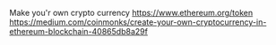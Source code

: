 Make you'r own crypto currency https://www.ethereum.org/token
https://medium.com/coinmonks/create-your-own-cryptocurrency-in-ethereum-blockchain-40865db8a29f


